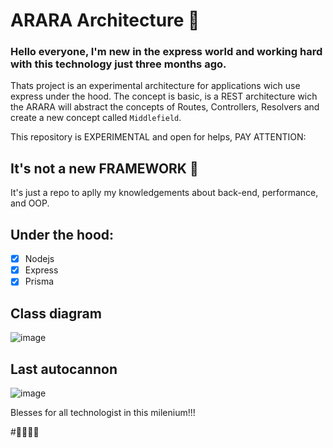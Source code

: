 # ARARA Architecture 🦜

### Hello everyone, I'm new in the express world and working hard with this technology just three months ago.

Thats project is an experimental architecture for applications wich use express under the hood. The concept is basic, is a REST architecture wich the ARARA will abstract the concepts of Routes, Controllers, Resolvers and create a new concept called `Middlefield`.

This repository is EXPERIMENTAL and open for helps, PAY ATTENTION:
   ## It's not a new FRAMEWORK 🛑

It's just a repo to aplly my knowledgements about back-end, performance, and OOP.

## Under the hood:

- [x] Nodejs
- [x] Express
- [x] Prisma

## Class diagram
![image](https://user-images.githubusercontent.com/72326248/175280365-89077440-d6db-4924-8bfe-4f14c02a6e25.png)

## Last autocannon
![image](https://user-images.githubusercontent.com/72326248/175084148-55455084-df9a-4f12-ad8c-a62ec3326776.png)

Blesses for all technologist in this milenium!!!

#💨💢💥💫
